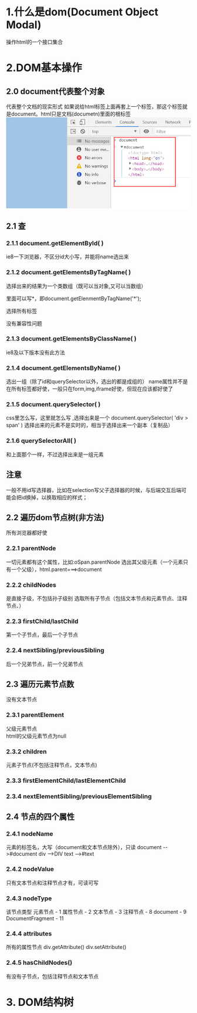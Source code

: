 # 1.什么是dom(Document Object Modal)
操作html的一个接口集合
# 2.DOM基本操作
## 2.0 document代表整个对象
代表整个文档的现实形式
如果说给html标签上面再套上一个标签，那这个标签就是document。html只是文档(documetn)里面的根标签
![](./img/document.png)
## 2.1 查
### 2.1.1 document.getElementById( )
ie8一下浏览器，不区分id大小写，并能将name选出来
### 2.1.2 document.getElementsByTagName( )
选择出来的结果为一个类数组（既可以当对象,又可以当数组）

里面可以写*，即document.getElenmentByTagName('*');

选择所有标签

没有兼容性问题
### 2.1.3 document.getElementsByClassName( )
ie8及以下版本没有此方法

### 2.1.4 document.getElementsByName( )
选出一组（除了id和querySelector以外，选出的都是成组的）
name属性并不是在所有标签都好使，一般只在form,img,iframe好使，但现在应该都好使了

### 2.1.5 document.querySelector( )
css里怎么写，这里就怎么写   ,选择出来是一个
document.querySelector( 'div > span' )
选择出来的元素不是实时的，相当于选择出来一个副本（复制品）

### 2.1.6 querySelectorAll( )
和上面那个一样，不过选择出来是一组元素
## 注意
一般不用id写选择器，比如在selection写父子选择器的时候，与后端交互后端可能会把id换掉，以换取相应的样式；
## 2.2 遍历dom节点树(非方法)
所有浏览器都好使
### 2.2.1 parentNode
一切元素都有这个属性，比如:oSpan.parentNode
选出其父级元素（一个元素只有一个父级），html.parent===>document
### 2.2.2 childNodes
是直接子级，不包括孙子级别
选取所有子节点（包括文本节点和元素节点、注释节点、）
### 2.2.3 firstChild/lastChild
第一个子节点，最后一个子节点
### 2.2.4 nextSibling/previousSibling
后一个兄弟节点，前一个兄弟节点
## 2.3 遍历元素节点数
没有文本节点
### 2.3.1 parentElement
父级元素节点    
html的父级元素节点为null
### 2.3.2 children
元素子节点(不包括注释节点，文本节点)
### 2.3.3 firstElementChild/lastElementChild
### 2.3.4 nextElementSibling/previousElementSibling
## 2.4 节点的四个属性
### 2.4.1 nodeName
元素的标签名，大写（document和文本节点除外），只读
document -->#document
div      -->DIV
text     -->#text
### 2.4.2 nodeValue
只有文本节点和注释节点才有，可读可写
### 2.4.3 nodeType
该节点类型
元素节点 - 1
属性节点 - 2
文本节点 - 3
注释节点 - 8
document - 9
DocumentFragment - 11
### 2.4.4 attributes
所有的属性节点
div.getAttribute()
div.setAttribute()
### 2.4.5 hasChildNodes()
有没有子节点，包括注释节点和文本节点
# 3. DOM结构树
